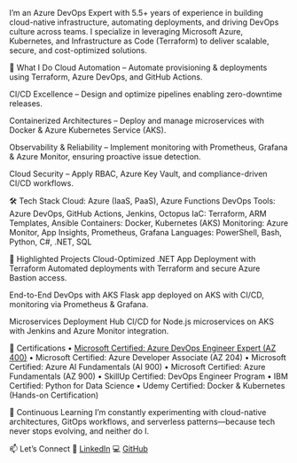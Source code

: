 I’m an Azure DevOps Expert with 5.5+ years of experience in building cloud-native infrastructure, automating deployments, and driving DevOps culture across teams. I specialize in leveraging Microsoft Azure, Kubernetes, and Infrastructure as Code (Terraform) to deliver scalable, secure, and cost-optimized solutions.

🚀 What I Do
Cloud Automation – Automate provisioning & deployments using Terraform, Azure DevOps, and GitHub Actions.

CI/CD Excellence – Design and optimize pipelines enabling zero-downtime releases.

Containerized Architectures – Deploy and manage microservices with Docker & Azure Kubernetes Service (AKS).

Observability & Reliability – Implement monitoring with Prometheus, Grafana & Azure Monitor, ensuring proactive issue detection.

Cloud Security – Apply RBAC, Azure Key Vault, and compliance-driven CI/CD workflows.

🛠 Tech Stack
Cloud: Azure (IaaS, PaaS), Azure Functions
DevOps Tools: Azure DevOps, GitHub Actions, Jenkins, Octopus
IaC: Terraform, ARM Templates, Ansible
Containers: Docker, Kubernetes (AKS)
Monitoring: Azure Monitor, App Insights, Prometheus, Grafana
Languages: PowerShell, Bash, Python, C#, .NET, SQL

🌟 Highlighted Projects
Cloud-Optimized .NET App Deployment with Terraform
Automated deployments with Terraform and secure Azure Bastion access.

End-to-End DevOps with AKS
Flask app deployed on AKS with CI/CD, monitoring via Prometheus & Grafana.

Microservices Deployment Hub
CI/CD for Node.js microservices on AKS with Jenkins and Azure Monitor integration.

🏅 Certifications
•	[Microsoft Certified: Azure DevOps Engineer Expert (AZ 400)](https://learn.microsoft.com/en-us/users/satyabrataswain-2565/credentials/certification/devops-engineer?tab=credentials-tab)
•	Microsoft Certified: Azure Developer Associate (AZ 204)
•	Microsoft Certified: Azure AI Fundamentals (AI 900)
•	Microsoft Certified: Azure Fundamentals (AZ 900)
•	SkillUp Certified: DevOps Engineer Program
•	IBM Certified: Python for Data Science
•	Udemy Certified: Docker & Kubernetes (Hands-on Certification)


🌱 Continuous Learning
I’m constantly experimenting with cloud-native architectures, GitOps workflows, and serverless patterns—because tech never stops evolving, and neither do I.

📫 Let’s Connect
💼 [LinkedIn](https://www.linkedin.com/in/satyabrataswain480/)
💻 [GitHub](https://github.com/Satyabrataswain480/Satyabrataswain480)

